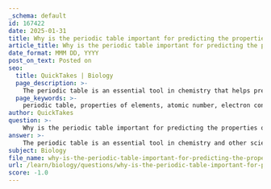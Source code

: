```yaml
---
_schema: default
id: 167422
date: 2025-01-31
title: Why is the periodic table important for predicting the properties of elements?
article_title: Why is the periodic table important for predicting the properties of elements?
date_format: MMM DD, YYYY
post_on_text: Posted on
seo:
  title: QuickTakes | Biology
  page_description: >-
    The periodic table is an essential tool in chemistry that helps predict the properties of elements by organizing them systematically according to atomic number, electron configuration, and observable periodic trends.
  page_keywords: >-
    periodic table, properties of elements, atomic number, electron configuration, chemical properties, periodic trends, atomic mass, isotopes, chemical reactions, scientists
author: QuickTakes
question: >-
    Why is the periodic table important for predicting the properties of elements?
answer: >-
    The periodic table is an essential tool in chemistry and other sciences for several reasons, particularly in predicting the properties of elements. Here are the key points that highlight its importance:\n\n1. **Organization by Atomic Number**: The periodic table is organized by increasing atomic number, which is the number of protons in an atom's nucleus. This organization allows for a systematic arrangement of elements, making it easier to study and understand their properties.\n\n2. **Chemical Properties and Electron Configuration**: The atomic number determines the number of electrons in a neutral atom, which in turn defines the atom's electron configuration. The arrangement of electrons, especially the valence electrons, is crucial because it dictates how an atom interacts with other atoms. Elements with similar valence electron configurations are grouped together, exhibiting similar chemical behaviors. For example, elements in the same group (column) often share similar reactivity and bonding characteristics.\n\n3. **Periodic Trends**: The periodic table reveals trends in chemical properties across periods (rows) and groups. For instance, as you move from left to right across a period, elements typically become less metallic and more non-metallic, while their electronegativity increases. Similarly, down a group, elements tend to become more metallic and exhibit increasing atomic radii. These trends help predict how elements will behave in chemical reactions.\n\n4. **Information on Atomic Mass and Isotopes**: While the atomic mass does not affect an element's position in the periodic table, it provides insight into the mass characteristics of the element's isotopes. Understanding isotopes is important for applications in fields such as medicine and environmental science.\n\n5. **Understanding Relationships Between Elements**: The periodic table serves as a map for understanding the relationships between different elements. It allows scientists to predict how elements will combine to form compounds, the types of bonds they will form (covalent, ionic, etc.), and their potential reactivity.\n\nIn summary, the periodic table is crucial for predicting the properties of elements due to its systematic organization, the relationship between atomic structure and chemical behavior, and the observable trends that emerge from its layout. This makes it an invaluable resource for chemists and scientists in various fields.
subject: Biology
file_name: why-is-the-periodic-table-important-for-predicting-the-properties-of-elements.md
url: /learn/biology/questions/why-is-the-periodic-table-important-for-predicting-the-properties-of-elements
score: -1.0
---
```


&nbsp;